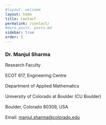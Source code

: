 ```yaml
---
#layout: welcome
layout: home
title: Contact
permalink: /contact/
#more_posts: posts.md
sidebar: true
order: 5
---
```


### Dr. Manjul Sharma
Research Faculty
<br/><br/>
ECOT 617, Engineering Centre
<br/><br/>
Department of Applied Mathematics
<br/><br/>
University of Colorado at Boulder (CU Boulder)
<br/><br/>
Boulder, Colorado 80309, USA
<br/><br/>
Email: manjul.sharma@colorado.edu
